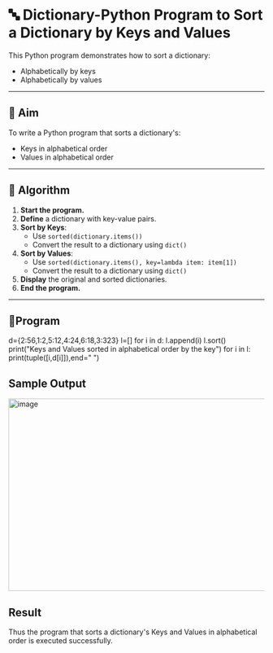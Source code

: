 # 🔤 Dictionary-Python Program to Sort a Dictionary by Keys and Values

This Python program demonstrates how to sort a dictionary:
- Alphabetically by keys
- Alphabetically by values

---

## 🎯 Aim

To write a Python program that sorts a dictionary's:
- Keys in alphabetical order
- Values in alphabetical order

---

## 🧠 Algorithm

1. **Start the program.**
2. **Define** a dictionary with key-value pairs.
3. **Sort by Keys**:
   - Use `sorted(dictionary.items())`
   - Convert the result to a dictionary using `dict()`
4. **Sort by Values**:
   - Use `sorted(dictionary.items(), key=lambda item: item[1])`
   - Convert the result to a dictionary using `dict()`
5. **Display** the original and sorted dictionaries.
6. **End the program.**

---

## 🧪Program
d={2:56,1:2,5:12,4:24,6:18,3:323}
l=[]
for i in d:
    l.append(i)
l.sort()
print("Keys and Values sorted in alphabetical order by the key")
for i in l:
    print(tuple([i,d[i]]),end=" ")


## Sample Output
<img width="1270" height="378" alt="image" src="https://github.com/user-attachments/assets/6f879b24-8b09-4da6-92a6-5ccb5b03ca88" />

## Result
Thus the program that sorts a dictionary's Keys and Values in alphabetical order is executed successfully.


